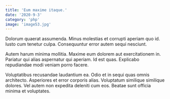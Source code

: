 ```yaml
---
title: 'Eum maxime itaque.'
date: '2020-9-3'
category: 'php'
image: 'image53.jpg'
---
```


Dolorum quaerat assumenda. Minus molestias et corrupti aperiam quo id. Iusto cum tenetur culpa. Consequuntur error autem sequi nesciunt.
 Autem harum minima mollitia. Maxime eum dolorem aut exercitationem in. Pariatur qui alias aspernatur qui aperiam. Id est quas. Explicabo repudiandae modi veniam porro facere.
 Voluptatibus recusandae laudantium ea. Odio et in sequi quas omnis architecto. Asperiores et error corporis alias. Voluptatum similique similique dolores. Vel autem non expedita deleniti cum eos. Beatae sunt officia minima et voluptates.
